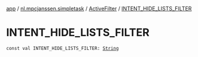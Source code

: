 [app](../../index.md) / [nl.mpcjanssen.simpletask](../index.md) / [ActiveFilter](index.md) / [INTENT_HIDE_LISTS_FILTER](.)

# INTENT_HIDE_LISTS_FILTER

`const val INTENT_HIDE_LISTS_FILTER: `[`String`](https://kotlinlang.org/api/latest/jvm/stdlib/kotlin/-string/index.html)